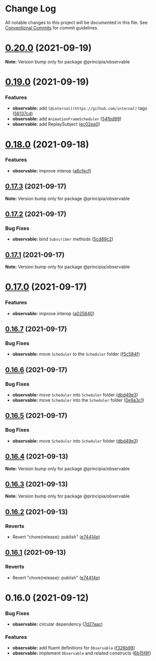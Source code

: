 # Change Log

All notable changes to this project will be documented in this file.
See [Conventional Commits](https://conventionalcommits.org) for commit guidelines.

# [0.20.0](https://github.com/0x706b/principia.ts/compare/@principia/observable@0.19.0...@principia/observable@0.20.0) (2021-09-19)

**Note:** Version bump only for package @principia/observable





# [0.19.0](https://github.com/0x706b/principia.ts/compare/@principia/observable@0.18.0...@principia/observable@0.19.0) (2021-09-19)


### Features

* **observable:** add `[@internal](https://github.com/internal)` tags ([56137cd](https://github.com/0x706b/principia.ts/commit/56137cdaeaf90f8e8961e9ec6ed9182eef90fe50))
* **observable:** add `AnimationFrameScheduler` ([54fbd99](https://github.com/0x706b/principia.ts/commit/54fbd9962060155a4696a30b8ee79a73746d3613))
* **observable:** add ReplaySubject ([ec02ea0](https://github.com/0x706b/principia.ts/commit/ec02ea06761aa0a8a6bb676b6dff0204f8e834a4))





# [0.18.0](https://github.com/0x706b/principia.ts/compare/@principia/observable@0.17.3...@principia/observable@0.18.0) (2021-09-18)


### Features

* **observable:** improve interop ([a6cfecf](https://github.com/0x706b/principia.ts/commit/a6cfecf63bb2d43c84e66a8dca0699671906bb55))





## [0.17.3](https://github.com/0x706b/principia.ts/compare/@principia/observable@0.17.2...@principia/observable@0.17.3) (2021-09-17)

**Note:** Version bump only for package @principia/observable





## [0.17.2](https://github.com/0x706b/principia.ts/compare/@principia/observable@0.17.1...@principia/observable@0.17.2) (2021-09-17)


### Bug Fixes

* **observable:** bind `Subscriber` methods ([5cd89c2](https://github.com/0x706b/principia.ts/commit/5cd89c2e83038464e4a6a9af3ae591431f49d806))





## [0.17.1](https://github.com/0x706b/principia.ts/compare/@principia/observable@0.17.0...@principia/observable@0.17.1) (2021-09-17)

**Note:** Version bump only for package @principia/observable





# [0.17.0](https://github.com/0x706b/principia.ts/compare/@principia/observable@0.16.7...@principia/observable@0.17.0) (2021-09-17)


### Features

* **observable:** improve interop ([a025840](https://github.com/0x706b/principia.ts/commit/a025840106521ba14691e3e29443350cd4d995b6))





## [0.16.7](https://github.com/0x706b/principia.ts/compare/@principia/observable@0.16.4...@principia/observable@0.16.7) (2021-09-17)


### Bug Fixes

* **observable:** move `Scheduler` to the `Scheduler` folder ([f5c584f](https://github.com/0x706b/principia.ts/commit/f5c584f4f603043c8abd1601ac9c22f53f213337))





## [0.16.6](https://github.com/0x706b/principia.ts/compare/@principia/observable@0.16.4...@principia/observable@0.16.6) (2021-09-17)


### Bug Fixes

* **observable:** move `Scheduler` into `Scheduler` folder ([dbd49e3](https://github.com/0x706b/principia.ts/commit/dbd49e3b8685adc48a3bf9abe2e83eb8a227f5bc))
* **observable:** move `Scheduler` into the `Scheduler` folder ([0e9a3c1](https://github.com/0x706b/principia.ts/commit/0e9a3c169c8b5ed14552c11e2f4ce29d3e616568))





## [0.16.5](https://github.com/0x706b/principia.ts/compare/@principia/observable@0.16.4...@principia/observable@0.16.5) (2021-09-17)


### Bug Fixes

* **observable:** move `Scheduler` into `Scheduler` folder ([dbd49e3](https://github.com/0x706b/principia.ts/commit/dbd49e3b8685adc48a3bf9abe2e83eb8a227f5bc))





## [0.16.4](https://github.com/0x706b/principia.ts/compare/@principia/observable@0.16.3...@principia/observable@0.16.4) (2021-09-13)

**Note:** Version bump only for package @principia/observable





## [0.16.3](https://github.com/0x706b/principia.ts/compare/@principia/observable@0.16.2...@principia/observable@0.16.3) (2021-09-13)

**Note:** Version bump only for package @principia/observable





## [0.16.2](https://github.com/0x706b/principia.ts/compare/@principia/observable@0.16.1...@principia/observable@0.16.2) (2021-09-13)


### Reverts

* Revert "chore(release): publish" ([e74414e](https://github.com/0x706b/principia.ts/commit/e74414effa51392092770ecd542b55608dbb1201))





## [0.16.1](https://github.com/0x706b/principia.ts/compare/@principia/observable@0.16.1...@principia/observable@0.16.1) (2021-09-13)


### Reverts

* Revert "chore(release): publish" ([e74414e](https://github.com/0x706b/principia.ts/commit/e74414effa51392092770ecd542b55608dbb1201))





# 0.16.0 (2021-09-12)


### Bug Fixes

* **observable:** circular dependency ([7d27aac](https://github.com/0x706b/principia.ts/commit/7d27aaceed02ffa663f8edbd2b833313e2762060))


### Features

* **observable:** add fluent definitions for `Observable` ([f326b98](https://github.com/0x706b/principia.ts/commit/f326b98924fe5940d4a0b54c352e70e6bf2d9821))
* **observable:** implement `Observable` and related constructs ([6b15f8f](https://github.com/0x706b/principia.ts/commit/6b15f8f6f6791c114467e2c7d6c68085d9903d02))
